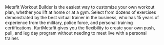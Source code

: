 Metafit Workout Builder is the easiest way to customize your own workout plan, whether you lift at home or at a gym. Select from dozens of exercises demonstrated by the best virtual trainer in the business, who has 15 years of experience from the military, police force, and personal training certifications. KurtMetafit gives you the flexibility to create your own push, pull, and leg day program without needing to meet live with a personal trainer.
